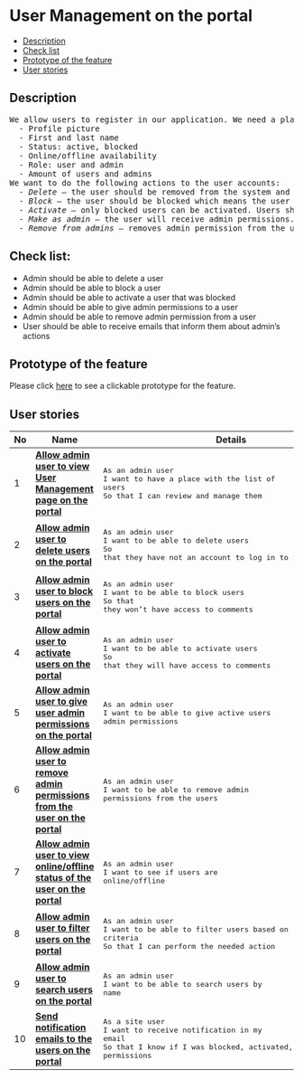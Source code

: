# User Management on the portal

- [Description](#description)
- [Check list](#check-list)
- [Prototype of the feature](#prototype-of-the-feature)
- [User stories](#user-stories)

## Description

<pre>
We allow users to register in our application. We need a place where we can review and manage a list of users if needed. This should be available on the admin side. In the list, we can review users’:
  - Profile picture
  - First and last name
  - Status: active, blocked
  - Online/offline availability
  - Role: user and admin
  - Amount of users and admins
We want to do the following actions to the user accounts:
  - <i>Delete</i> ⁠– the user should be removed from the system and not have the ability to log in to the system.
  - <i>Block</i> ⁠– the user should be blocked which means the user will not be able to comment on any article or video. Users should be notified about this action.
  - <i>Activate</i> ⁠– only blocked users can be activated. Users should be notified about this action.
  - <i>Make as admin</i> ⁠– the user will receive admin permissions. Users should be notified about this action.
  - <i>Remove from admins</i> ⁠– removes admin permission from the user. Users should be notified about this action.
</pre>

## Check list:

  - Admin should be able to delete a user
  - Admin should be able to block a user
  - Admin should be able to activate a user that was blocked
  - Admin should be able to give admin permissions to a user
  - Admin should be able to remove admin permission from a user
  - User should be able to receive emails that inform them about admin’s actions

## Prototype of the feature

  Please click [here](https://www.figma.com/proto/8nNZGVmkZ2ukXV7NhmawgO/User-Management?node-id=0%3A1075&scaling=min-zoom) to see a clickable prototype for the feature.

## User stories

No           |      Name     |   Details
------------ | ------------- | -------------
1 |[**Allow admin user to view User Management page on the portal**](/products/sport_news_portal/web_application_features/user_management/user_stories/create_user_management_page_on_the_admin_side)|<pre>As an admin user<br>I want to have a place with the list of users<br>So that I can review and manage them</pre>
2 |[**Allow admin user to delete users on the portal**](/products/sport_news_portal/web_application_features/user_management/user_stories/delete_user)|<pre>As an admin user<br>I want to be able to delete users<br>So that they have not an account to log in to the system</pre>
3 |[**Allow admin user to block users on the portal**](/products/sport_news_portal/web_application_features/user_management/user_stories/block_user)|<pre>As an admin user<br>I want to be able to block users<br>So that they won’t have access to comments</pre>
4 |[**Allow admin user to activate users on the portal**](/products/sport_news_portal/web_application_features/user_management/user_stories/activate_user)|<pre>As an admin user<br>I want to be able to activate users<br>So that they will have access to comments</pre>
5 |[**Allow admin user to give user admin permissions on the portal**](/products/sport_news_portal/web_application_features/user_management/user_stories/give_user_admin_permissions)|<pre>As an admin user<br>I want to be able to give active users admin permissions</pre>
6 |[**Allow admin user to remove admin permissions from the user on the portal**](/products/sport_news_portal/web_application_features/user_management/user_stories/remove_admin_permissions_from_the_user)|<pre>As an admin user<br>I want to be able to remove admin permissions from the users</pre>
7 |[**Allow admin user to view online/offline status of the user on the portal**](/products/sport_news_portal/web_application_features/user_management/user_stories/view_online_offline_status_of_the_users)|<pre>As an admin user<br>I want to see if users are online/offline</pre>
8 |[**Allow admin user to filter users on the portal**](/products/sport_news_portal/web_application_features/user_management/user_stories/filter_users)|<pre>As an admin user<br>I want to be able to filter users based on criteria<br>So that I can perform the needed action</pre>
9 |[**Allow admin user to search users on the portal**](/products/sport_news_portal/web_application_features/user_management/user_stories/search_users)|<pre>As an admin user<br>I want to be able to search users by name</pre>
10 |[**Send notification emails to the users on the portal**](/products/sport_news_portal/web_application_features/user_management/user_stories/send_notification_emails_to_the_user)|<pre>As a site user<br>I want to receive notification in my email<br>So that I know if I was blocked, activated, got/lost admin permissions</pre>
